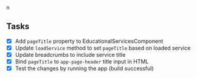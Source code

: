 n
## Tasks
- [x] Add `pageTitle` property to EducationalServicesComponent
- [x] Update `loadService` method to set `pageTitle` based on loaded service
- [x] Update breadcrumbs to include service title
- [x] Bind `pageTitle` to `app-page-header` title input in HTML
- [x] Test the changes by running the app (build successful)